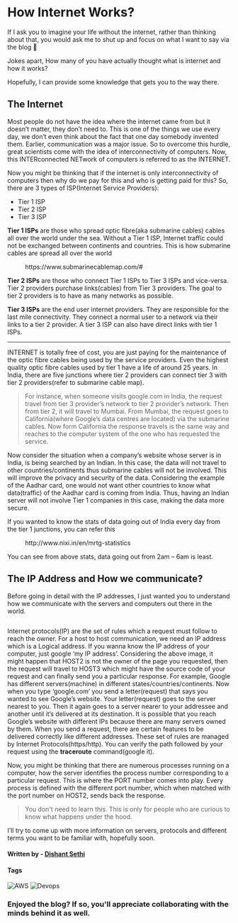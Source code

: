 # How Internet Works?

If I ask you to imagine your life without the internet, rather than thinking about that, you would ask me to shut up and focus on what I want to say via the blog 🤣

Jokes apart, How many of you have actually thought what is internet and how it works?

Hopefully, I can provide some knowledge that gets you to the way there.

## The Internet

Most people do not have the idea where the internet came from but it doesn’t matter, they don’t need to. This is one of the things we use every day, we don’t even think about the fact that one day somebody invented them. Earlier, communication was a major issue. So to overcome this hurdle, great scientists come with the idea of interconnectivity of computers. Now, this INTERconnected NETwork of computers is referred to as the INTERNET.

Now you might be thinking that if the internet is only interconnectivity of computers then why do we pay for this and who is getting paid for this? So, there are 3 types of ISP(Internet Service Providers):

- Tier 1 ISP
- Tier 2 ISP
- Tier 3 ISP

**Tier 1 ISPs** are those who spread optic fibre(aka submarine cables) cables all over the world under the sea. Without a Tier 1 ISP, Internet traffic could not be exchanged between continents and countries. This is how submarine cables are spread all over the world

<figure><img src="https://dishantsethi.files.wordpress.com/2019/02/screenshot-from-2019-02-04-22-36-57-e1549300278741.png" alt=""><figcaption>https://www.submarinecablemap.com/#</figcaption></figure>

**Tier 2 ISPs** are those who connect Tier 1 ISPs to Tier 3 ISPs and vice-versa. Tier 2 providers purchase links(cables) from Tier 3 providers. The goal to tier 2 providers is to have as many networks as possible.

**Tier 3 ISPs** are the end user internet providers. They are responsible for the last mile connectivity. They connect a normal user to a network via their links to a tier 2 provider. A tier 3 ISP can also have direct links with tier 1 ISPs.

--- 

INTERNET is totally free of cost, you are just paying for the maintenance of the optic fibre cables being used by the service providers. Even the highest quality optic fibre cables used by tier 1 have a life of around 25 years. In India, there are five junctions where tier 2 providers can connect tier 3 with tier 2 providers(refer to submarine cable map).

> For instance, when someone visits google.com in India, the request travel from tier 3 provider’s network to tier 2 provider’s network. Then from tier 2, it will travel to Mumbai. From Mumbai, the request goes to California(where Google’s data centres are located) via the submarine cables. Now form California the response travels is the same way and reaches to the computer system of the one who has requested the service.

Now consider the situation when a company’s website whose server is in India, is being searched by an Indian. In this case, the data will not travel to other countries/continents thus submarine cables will not be involved. This will improve the privacy and security of the data. Considering the example of the Aadhar card, one would not want other countries to know what data(traffic) of the Aadhar card is coming from India. Thus, having an Indian server will not involve Tier 1 companies in this case, making the data more secure.

If you wanted to know the stats of data going out of India every day from the tier 1 junctions, you can refer this

<figure><img src="https://dishantsethi.files.wordpress.com/2019/02/screenshot-from-2019-02-07-00-15-17-e1549478781902.png" alt=""><figcaption>http://www.nixi.in/en/mrtg-statistics</figcaption></figure>

You can see from above stats, data going out from 2am – 6am is least.

## The IP Address and How we communicate?

Before going in detail with the IP addresses, I just wanted you to understand how we communicate with the servers and computers out there in the world.

<figure><img src="https://dishantsethi.files.wordpress.com/2019/02/img_20190209_162315-e1549710343938.jpg?w=2046" alt=""><figcaption></figcaption></figure>

Internet protocols(IP) are the set of rules which a request must follow to reach the owner. For a host to host communication, we need an IP address which is a Logical address. If you wanna know the IP address of your computer, just google ‘my IP address’. Considering the above image, it might happen that HOST2 is not the owner of the page you requested, then the request will travel to HOST3 which might have the source code of your request and can finally send you a particular response. For example, Google has different servers(machine) in different states/countries/continents. Now when you type ‘google.com’ you send a letter(request) that says you wanted to see Google’s website. Your letter(request) goes to the server nearest to you. Then it again goes to a server nearer to your addressee and another until it’s delivered at its destination. It is possible that you reach Google’s website with different IPs because there are many servers owned by them. When you send a request, there are certain features to be delivered correctly like different addresses. These set of rules are managed by Internet Protocols(https/http). You can verify the path followed by your request using the **traceroute** command(google it).

Now, you might be thinking that there are numerous processes running on a computer, how the server identifies the process number corresponding to a particular request. This is where the PORT number comes into play. Every process is defined with the different port number, which when matched with the port number on HOST2, sends back the response.

> You don't need to learn this. This is only for people who are curious to know what happens under the hood.

I’ll try to come up with more information on servers, protocols and different terms you want to be familiar with, hopefully soon.

#### Written by - [Dishant Sethi](https://linkedin.com/in/dishantsethi)

#### Tags

<a>
<img alt="AWS" src="https://img.shields.io/badge/AWS-8A2BE2" />
<a>
<img alt="Devops" src="https://img.shields.io/badge/Devops-8A2BE2" />
</a>

### Enjoyed the blog? If so, you'll appreciate collaborating with the minds behind it as well.